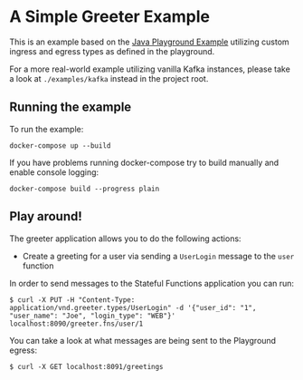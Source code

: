 # A Simple Greeter Example

This is an example based on the [Java Playground Example](https://github.com/apache/flink-statefun-playground/tree/1ff449204b367e6dd0d0818ca76a5283890ce2c5/java/greeter)
utilizing custom ingress and egress types as defined in the playground.

For a more real-world example utilizing vanilla Kafka instances, please take a look at
`./examples/kafka` instead in the project root.

## Running the example

To run the example:

```
docker-compose up --build
```

If you have problems running docker-compose try to build manually and enable console logging:

```
docker-compose build --progress plain
```

## Play around!

The greeter application allows you to do the following actions:

* Create a greeting for a user via sending a `UserLogin` message to the `user` function

In order to send messages to the Stateful Functions application you can run:

```
$ curl -X PUT -H "Content-Type: application/vnd.greeter.types/UserLogin" -d '{"user_id": "1", "user_name": "Joe", "login_type": "WEB"}' localhost:8090/greeter.fns/user/1
```

You can take a look at what messages are being sent to the Playground egress:

```
$ curl -X GET localhost:8091/greetings
```
